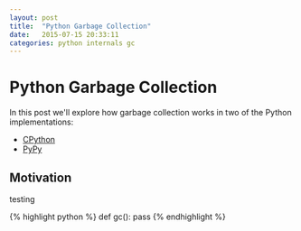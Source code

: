 ```yaml
---
layout: post
title:  "Python Garbage Collection"
date:   2015-07-15 20:33:11
categories: python internals gc
---
```


Python Garbage Collection
=========================

In this post we'll explore how garbage collection works in two of the Python implementations:
* [CPython]
* [PyPy]

Motivation
----------

testing

{% highlight python %}
def gc():
    pass
{% endhighlight %}

[CPython]: https://github.com/mojombo/jekyll
[PyPy]:    http://jekyllrb.com
